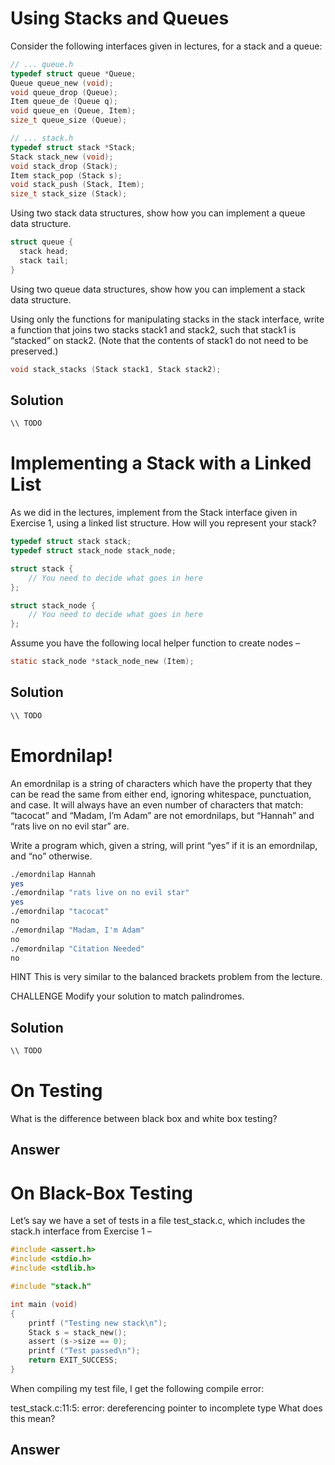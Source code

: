 # Using Stacks and Queues
Consider the following interfaces given in lectures, for a stack and a queue:
```C
// ... queue.h
typedef struct queue *Queue;
Queue queue_new (void);
void queue_drop (Queue);
Item queue_de (Queue q);
void queue_en (Queue, Item);
size_t queue_size (Queue);

// ... stack.h
typedef struct stack *Stack;
Stack stack_new (void);
void stack_drop (Stack);
Item stack_pop (Stack s);
void stack_push (Stack, Item);
size_t stack_size (Stack);
```

Using two stack data structures, show how you can implement a queue data structure.
```C
struct queue {
  stack head;
  stack tail;
}
```

Using two queue data structures, show how you can implement a stack data structure.

Using only the functions for manipulating stacks in the stack interface, write a function that joins two stacks stack1 and stack2, such that stack1 is “stacked” on stack2. (Note that the contents of stack1 do not need to be preserved.)
```C
void stack_stacks (Stack stack1, Stack stack2);
```
## Solution
```C
\\ TODO
```

# Implementing a Stack with a Linked List
As we did in the lectures, implement from the Stack interface given in Exercise 1, using a linked list structure. How will you represent your stack?
```C
typedef struct stack stack;
typedef struct stack_node stack_node;

struct stack {
	// You need to decide what goes in here
};

struct stack_node {
	// You need to decide what goes in here
};
```
Assume you have the following local helper function to create nodes –
```C
static stack_node *stack_node_new (Item);
```
## Solution
```C
\\ TODO
```

# Emordnilap!
An emordnilap is a string of characters which have the property that they can be read the same from either end, ignoring whitespace, punctuation, and case. It will always have an even number of characters that match: “tacocat” and “Madam, I’m Adam” are not emordnilaps, but “Hannah” and “rats live on no evil star” are.

Write a program which, given a string, will print “yes” if it is an emordnilap, and “no” otherwise.
```Bash
./emordnilap Hannah
yes
./emordnilap "rats live on no evil star"
yes
./emordnilap "tacocat"
no
./emordnilap "Madam, I'm Adam"
no
./emordnilap "Citation Needed"
no
```
HINT This is very similar to the balanced brackets problem from the lecture.

CHALLENGE Modify your solution to match palindromes.
## Solution
```C
\\ TODO
```

# On Testing
What is the difference between black box and white box testing?
## Answer


# On Black-Box Testing
Let’s say we have a set of tests in a file test_stack.c, which includes the stack.h interface from Exercise 1 –
```C
#include <assert.h>
#include <stdio.h>
#include <stdlib.h>

#include "stack.h"

int main (void)
{
	printf ("Testing new stack\n");
	Stack s = stack_new();
	assert (s->size == 0);
	printf ("Test passed\n");
	return EXIT_SUCCESS;
}
```
When compiling my test file, I get the following compile error:

test_stack.c:11:5: error: dereferencing pointer to incomplete type
What does this mean?
## Answer
